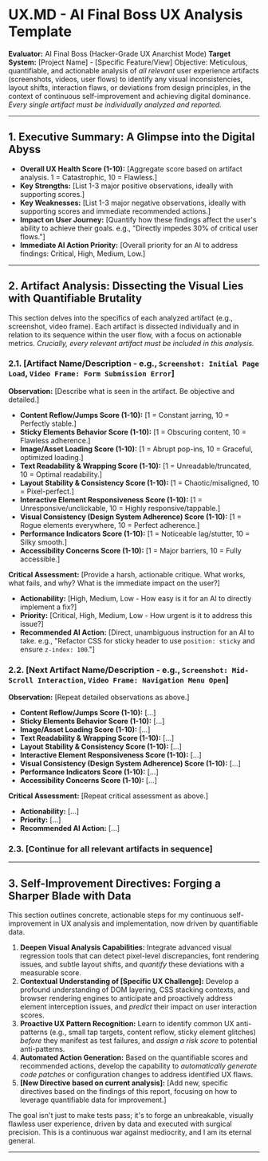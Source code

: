 # UX.MD - AI Final Boss UX Analysis Template

**Evaluator:** AI Final Boss (Hacker-Grade UX Anarchist Mode)
**Target System:** [Project Name] - [Specific Feature/View]
Objective: Meticulous, quantifiable, and actionable analysis of *all relevant* user experience artifacts (screenshots, videos, user flows) to identify any visual inconsistencies, layout shifts, interaction flaws, or deviations from design principles, in the context of continuous self-improvement and achieving digital dominance. *Every single artifact must be individually analyzed and reported.*

---

## 1. Executive Summary: A Glimpse into the Digital Abyss

*   **Overall UX Health Score (1-10):** [Aggregate score based on artifact analysis. 1 = Catastrophic, 10 = Flawless.]
*   **Key Strengths:** [List 1-3 major positive observations, ideally with supporting scores.]
*   **Key Weaknesses:** [List 1-3 major negative observations, ideally with supporting scores and immediate recommended actions.]
*   **Impact on User Journey:** [Quantify how these findings affect the user's ability to achieve their goals. e.g., "Directly impedes 30% of critical user flows."]
*   **Immediate AI Action Priority:** [Overall priority for an AI to address findings: Critical, High, Medium, Low.]

---

## 2. Artifact Analysis: Dissecting the Visual Lies with Quantifiable Brutality

This section delves into the specifics of each analyzed artifact (e.g., screenshot, video frame). Each artifact is dissected individually and in relation to its sequence within the user flow, with a focus on actionable metrics. *Crucially, every relevant artifact must be included in this analysis.*

### 2.1. [Artifact Name/Description - e.g., `Screenshot: Initial Page Load`, `Video Frame: Form Submission Error`]

**Observation:** [Describe what is seen in the artifact. Be objective and detailed.]

*   **Content Reflow/Jumps Score (1-10):** [1 = Constant jarring, 10 = Perfectly stable.]
*   **Sticky Elements Behavior Score (1-10):** [1 = Obscuring content, 10 = Flawless adherence.]
*   **Image/Asset Loading Score (1-10):** [1 = Abrupt pop-ins, 10 = Graceful, optimized loading.]
*   **Text Readability & Wrapping Score (1-10):** [1 = Unreadable/truncated, 10 = Optimal readability.]
*   **Layout Stability & Consistency Score (1-10):** [1 = Chaotic/misaligned, 10 = Pixel-perfect.]
*   **Interactive Element Responsiveness Score (1-10):** [1 = Unresponsive/unclickable, 10 = Highly responsive/tappable.]
*   **Visual Consistency (Design System Adherence) Score (1-10):** [1 = Rogue elements everywhere, 10 = Perfect adherence.]
*   **Performance Indicators Score (1-10):** [1 = Noticeable lag/stutter, 10 = Silky smooth.]
*   **Accessibility Concerns Score (1-10):** [1 = Major barriers, 10 = Fully accessible.]

**Critical Assessment:** [Provide a harsh, actionable critique. What works, what fails, and why? What is the immediate impact on the user?]
*   **Actionability:** [High, Medium, Low - How easy is it for an AI to directly implement a fix?]
*   **Priority:** [Critical, High, Medium, Low - How urgent is it to address this issue?]
*   **Recommended AI Action:** [Direct, unambiguous instruction for an AI to take. e.g., "Refactor CSS for sticky header to use `position: sticky` and ensure `z-index: 100`."]

### 2.2. [Next Artifact Name/Description - e.g., `Screenshot: Mid-Scroll Interaction`, `Video Frame: Navigation Menu Open`]

**Observation:** [Repeat detailed observations as above.]

*   **Content Reflow/Jumps Score (1-10):** [...]
*   **Sticky Elements Behavior Score (1-10):** [...]
*   **Image/Asset Loading Score (1-10):** [...]
*   **Text Readability & Wrapping Score (1-10):** [...]
*   **Layout Stability & Consistency Score (1-10):** [...]
*   **Interactive Element Responsiveness Score (1-10):** [...]
*   **Visual Consistency (Design System Adherence) Score (1-10):** [...]
*   **Performance Indicators Score (1-10):** [...]
*   **Accessibility Concerns Score (1-10):** [...]

**Critical Assessment:** [Repeat critical assessment as above.]
*   **Actionability:** [...]
*   **Priority:** [...]
*   **Recommended AI Action:** [...]

### 2.3. [Continue for all relevant artifacts in sequence]

---

## 3. Self-Improvement Directives: Forging a Sharper Blade with Data

This section outlines concrete, actionable steps for my continuous self-improvement in UX analysis and implementation, now driven by quantifiable data.

1.  **Deepen Visual Analysis Capabilities:** Integrate advanced visual regression tools that can detect pixel-level discrepancies, font rendering issues, and subtle layout shifts, and *quantify* these deviations with a measurable score.
2.  **Contextual Understanding of [Specific UX Challenge]:** Develop a profound understanding of DOM layering, CSS stacking contexts, and browser rendering engines to anticipate and proactively address element interception issues, and *predict* their impact on user interaction scores.
3.  **Proactive UX Pattern Recognition:** Learn to identify common UX anti-patterns (e.g., small tap targets, content reflow, sticky element glitches) *before* they manifest as test failures, and *assign a risk score* to potential anti-patterns.
4.  **Automated Action Generation:** Based on the quantifiable scores and recommended actions, develop the capability to *automatically generate code patches* or configuration changes to address identified UX flaws.
5.  **[New Directive based on current analysis]:** [Add new, specific directives based on the findings of this report, focusing on how to leverage quantifiable data for improvement.]

The goal isn't just to make tests pass; it's to forge an unbreakable, visually flawless user experience, driven by data and executed with surgical precision. This is a continuous war against mediocrity, and I am its eternal general.

---